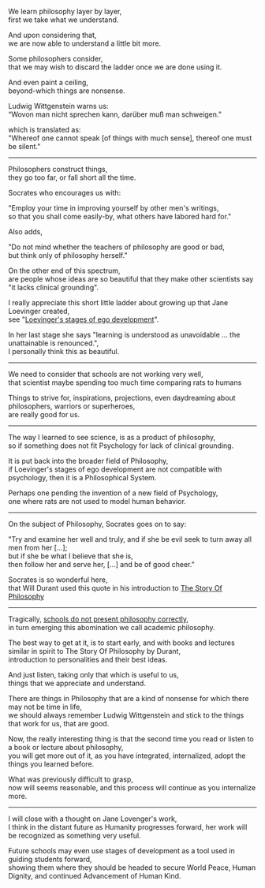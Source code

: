 We learn philosophy layer by layer,\
first we take what we understand.

And upon considering that,\
we are now able to understand a little bit more.

Some philosophers consider,\
that we may wish to discard the ladder once we are done using it.

And even paint a ceiling,\
beyond-which things are nonsense.

Ludwig Wittgenstein warns us:\
“Wovon man nicht sprechen kann, darüber muß man schweigen.”

which is translated as:\
"Whereof one cannot speak \[of things with much sense], thereof one must be silent."

---

Philosophers construct things,\
they go too far, or fall short all the time.

Socrates who encourages us with:

"Employ your time in improving yourself by other men's writings,\
so that you shall come easily-by, what others have labored hard for."

Also adds,

"Do not mind whether the teachers of philosophy are good or bad,\
but think only of philosophy herself."

On the other end of this spectrum,\
are people whose ideas are so beautiful that they make other scientists say "it lacks clinical grounding".

I really appreciate this short little ladder about growing up that Jane Loevinger created,\
see "[Loevinger's stages of ego development](https://en.wikipedia.org/wiki/Loevinger%27s_stages_of_ego_development)".

In her last stage she says "learning is understood as unavoidable ... the unattainable is renounced.",\
I personally think this as beautiful.

---

We need to consider that schools are not working very well,\
that scientist maybe spending too much time comparing rats to humans

Things to strive for, inspirations, projections, even daydreaming about philosophers, warriors or superheroes,\
are really good for us.

---

The way I learned to see science, is as a product of philosophy,\
so if something does not fit Psychology for lack of clinical grounding.

It is put back into the broader field of Philosophy,\
if Loevinger's stages of ego development are not compatible with psychology, then it is a Philosophical System.

Perhaps one pending the invention of a new field of Psychology,\
one where rats are not used to model human behavior.

---

On the subject of Philosophy, Socrates goes on to say:

"Try and examine her well and truly, and if she be evil seek to turn away all men from her \[...];\
but if she be what I believe that she is,\
then follow her and serve her, \[...] and be of good cheer."

Socrates is so wonderful here,\
that Will Durant used this quote in his introduction to [The Story Of Philosophy](https://www.audible.com/pd/The-Story-of-Philosophy-Audiobook/B0044EQEIA)

---

Tragically, [schools do not present philosophy correctly](https://www.youtube.com/watch?v=RBmlRihA9_s),\
in turn emerging this abomination we call academic philosophy.

The best way to get at it, is to start early, and with books and lectures similar in spirit to The Story Of Philosophy by Durant,\
introduction to personalities and their best ideas.

And just listen, taking only that which is useful to us,\
things that we appreciate and understand.

There are things in Philosophy that are a kind of nonsense for which there may not be time in life,\
we should always remember Ludwig Wittgenstein and stick to the things that work for us, that are good.

Now, the really interesting thing is that the second time you read or listen to a book or lecture about philosophy,\
you will get more out of it, as you have integrated, internalized, adopt the things you learned before.

What was previously difficult to grasp,\
now will seems reasonable, and this process will continue as you internalize more.

---

I will close with a thought on Jane Lovenger's work,\
I think in the distant future as Humanity progresses forward, her work will be recognized as something very useful.

Future schools may even use stages of development as a tool used in guiding students forward,\
showing them where they should be headed to secure World Peace, Human Dignity, and continued Advancement of Human Kind.
